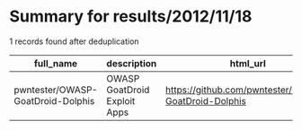 
# Summary for results/2012/11/18
    
1 records found after deduplication

| full_name | description | html_url | matched_list | matched_count | pushed_at | size | stargazers_count | language | forks_count |
|-----------------------------------|------------------------------|------------------------------------------------------|----------------|-----------------|---------------------------|--------|--------------------|------------|---------------|
| pwntester/OWASP-GoatDroid-Dolphis | OWASP GoatDroid Exploit Apps | https://github.com/pwntester/OWASP-GoatDroid-Dolphis | ['exploit'] | 1 | 2012-11-18 12:17:00+00:00 | 828 | 4 | Java | 3 |
